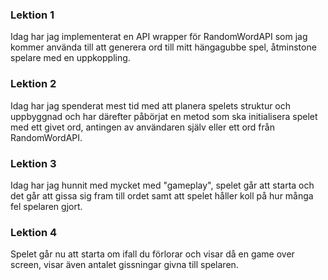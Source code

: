 ### Lektion 1
Idag har jag implementerat en API wrapper för RandomWordAPI som jag kommer använda till att generera ord till mitt hängagubbe spel, åtminstone spelare med en uppkoppling.

### Lektion 2
Idag har jag spenderat mest tid med att planera spelets struktur och uppbyggnad och har därefter påbörjat en metod som ska initialisera spelet med ett givet ord, antingen av användaren själv eller ett ord från RandomWordAPI. 

### Lektion 3
Idag har jag hunnit med mycket med "gameplay", spelet går att starta och det går att gissa sig fram till ordet samt att spelet håller koll på hur många fel spelaren gjort.

### Lektion 4
Spelet går nu att starta om ifall du förlorar och visar då en game over screen, visar även antalet gissningar givna till spelaren.